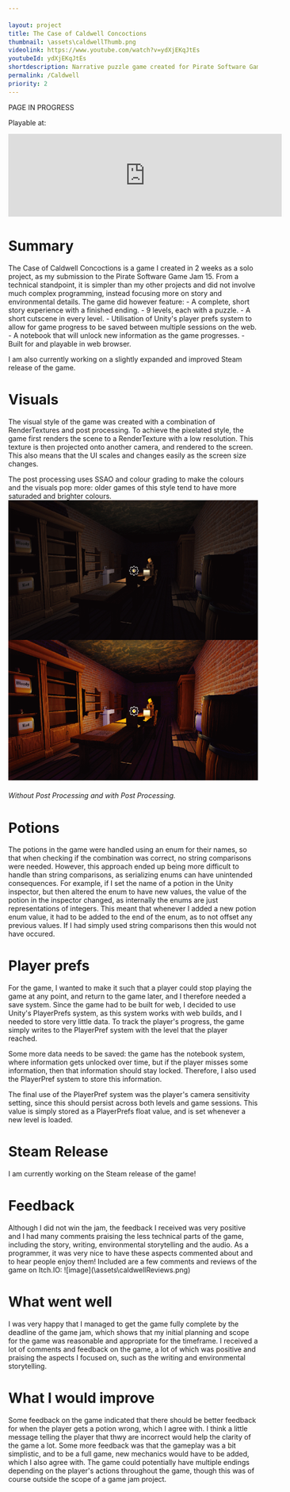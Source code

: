 ```yaml
---

layout: project
title: The Case of Caldwell Concoctions
thumbnail: \assets\caldwellThumb.png
videolink: https://www.youtube.com/watch?v=ydXjEKqJtEs
youtubeId: ydXjEKqJtEs
shortdescription: Narrative puzzle game created for Pirate Software Game Jam 15
permalink: /Caldwell
priority: 2
---
```


PAGE IN PROGRESS

Playable at:
<iframe frameborder="0" src="https://itch.io/embed/2866540?bg_color=191919&amp;fg_color=ffffff&amp;link_color=914890&amp;border_color=e7a833" width="552" height="167"><a href="https://heavymetalgamedev.itch.io/the-case-of-caldwell-concoctions">The Case of Caldwell Concoctions by HeavyMetalGameDev</a></iframe>
<h1>Summary</h1>
The Case of Caldwell Concoctions is a game I created in 2 weeks as a solo project, as my submission to the Pirate Software Game Jam 15. From a technical standpoint, it is simpler than my other projects and did not involve much complex programming, instead focusing more on story and environmental details. The game did however feature:
- A complete, short story experience with a finished ending.
- 9 levels, each with a puzzle.
- A short cutscene in every level.
- Utilisation of Unity's player prefs system to allow for game progress to be saved between multiple sessions on the web.
- A notebook that will unlock new information as the game progresses.
- Built for and playable in web browser.

I am also currently working on a slightly expanded and improved Steam release of the game.

<h1>Visuals</h1>
The visual style of the game was created with a combination of RenderTextures and post processing.
To achieve the pixelated style, the game first renders the scene to a RenderTexture with a low resolution. This texture is then projected onto another camera, and rendered to the screen. This also means that the UI scales and changes easily as the screen size changes.

The post processing uses SSAO and colour grading to make the colours and the visuals pop more: older games of this style tend to have more saturaded and brighter colours.
![image](\assets\caldwellPP1.png)
<h6>Without Post Processing and with Post Processing.</h6>

<h1>Potions</h1>
The potions in the game were handled using an enum for their names, so that when checking if the combination was correct, no string comparisons were needed. However, this approach ended up being more difficult to handle than string comparisons, as serializing enums can have unintended consequences. For example, if I set the name of a potion in the Unity inspector, but then altered the enum to have new values, the value of the potion in the inspector changed, as internally the enums are just representations of integers. This meant that whenever I added a new potion enum value, it had to be added to the end of the enum, as to not offset any previous values. If I had simply used string comparisons then this would not have occured.

<h1>Player prefs</h1>
For the game, I wanted to make it such that a player could stop playing the game at any point, and return to the game later, and I therefore needed a save system. Since the game had to be built for web, I decided to use Unity's PlayerPrefs system, as this system works with web builds, and I needed to store very little data. To track the player's progress, the game simply writes to the PlayerPref system with the level that the player reached.

Some more data needs to be saved: the game has the notebook system, where information gets unlocked over time, but if the player misses some information, then that information should stay locked. Therefore, I also used the PlayerPref system to store this information.

The final use of the PlayerPref system was the player's camera sensitivity setting, since this should persist across both levels and game sessions. This value is simply stored as a PlayerPrefs float value, and is set whenever a new level is loaded.


<h1>Steam Release</h1>
I am currently working on the Steam release of the game!

<h1>Feedback</h1>
Although I did not win the jam, the feedback I received was very positive and I had many comments praising the less technical parts of the game, including the story, writing, environmental storytelling and the audio. As a programmer, it was very nice to have these aspects commented about and to hear people enjoy them!
Included are a few comments and reviews of the game on Itch.IO:
![image](\assets\caldwellReviews.png)

<h1>What went well</h1>
I was very happy that I managed to get the game fully complete by the deadline of the game jam, which shows that my initial planning and scope for the game was reasonable and appropriate for the timeframe. I received a lot of comments and feedback on the game, a lot of which was positive and praising the aspects I focused on, such as the writing and environmental storytelling.
<h1>What I would improve</h1>
Some feedback on the game indicated that there should be better feedback for when the player gets a potion wrong, which I agree with. I think a little message telling the player that thwy are incorrect would help the clarity of the game a lot. Some more feedback was that the gameplay was a bit simplistic, and to be a full game, new mechanics would have to be added, which I also agree with. The game could potentially have multiple endings depending on the player's actions throughout the game, though this was of course outside the scope of a game jam project.